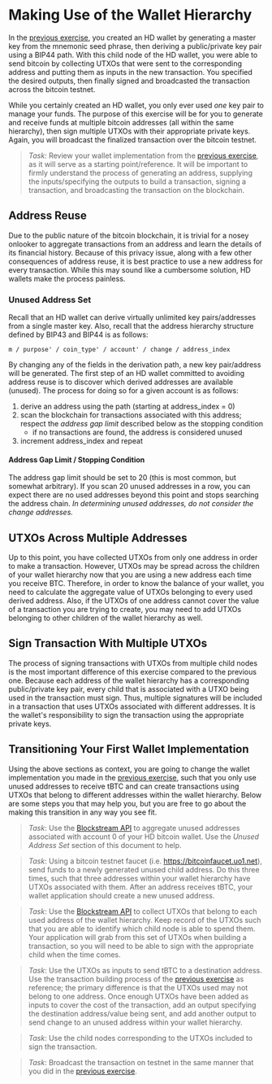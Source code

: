 # Making Use of the Wallet Hierarchy

In the [previous exercise](./exercise02.md), you created an HD wallet by generating a master key from the mnemonic seed phrase, then deriving a public/private key pair using a BIP44 path. With this child node of the HD wallet, you were able to send bitcoin by collecting UTXOs that were sent to the corresponding address and putting them as inputs in the new transaction. You specified the desired outputs, then finally signed and broadcasted the transaction across the bitcoin testnet.

While you certainly created an HD wallet, you only ever used *one* key pair to manage your funds. The purpose of this exercise will be for you to generate and receive funds at multiple bitcoin addresses (all within the same hierarchy), then sign multiple UTXOs with their appropriate private keys. Again, you will broadcast the finalized transaction over the bitcoin testnet.

> *Task:* Review your wallet implementation from the [previous exercise](./exercise02.md), as it will serve as a starting point/reference. It will be important to firmly understand the process of generating an address, supplying the inputs/specifying the outputs to build a transaction, signing a transaction, and broadcasting the transaction on the blockchain.  

## Address Reuse

Due to the public nature of the bitcoin blockchain, it is trivial for a nosey onlooker to aggregate transactions from an address and learn the details of its financial history. Because of this privacy issue, along with a few other consequences of address reuse, it is best practice to use a new address for every transaction. While this may sound like a cumbersome solution, HD wallets make the process painless.

### Unused Address Set

Recall that an HD wallet can derive virtually unlimited key pairs/addresses from a single master key. Also, recall that the address hierarchy structure defined by BIP43 and BIP44 is as follows:

`m / purpose' / coin_type' / account' / change / address_index`

By changing any of the fields in the derivation path, a new key pair/address will be generated. The first step of an HD wallet committed to avoiding address reuse is to discover which derived addresses are available (unused). The process for doing so for a given account is as follows:

1. derive an address using the path (starting at address_index = 0)
2. scan the blockchain for transactions associated with this address; respect the *address gap limit* described below as the stopping condition 
    * if no transactions are found, the address is considered unused
3. increment address_index and repeat

#### Address Gap Limit / Stopping Condition

The address gap limit should be set to 20 (this is most common, but somewhat arbitrary). If you scan 20 unused addresses in a row, you can expect there are no used addresses beyond this point and stops searching the address chain. *In determining unused addresses, do not consider the change addresses.*

## UTXOs Across Multiple Addresses

Up to this point, you have collected UTXOs from only one address in order to make a transaction. However, UTXOs may be spread across the children of your wallet hierarchy now that you are using a new address each time you receive BTC. Therefore, in order to know the balance of your wallet, you need to calculate the aggregate value of UTXOs belonging to every used derived address. Also, if the UTXOs of one address cannot cover the value of a transaction you are trying to create, you may need to add UTXOs belonging to other children of the wallet hierarchy as well.

## Sign Transaction With Multiple UTXOs

The process of signing transactions with UTXOs from multiple child nodes is the most important difference of this exercise compared to the previous one. Because each address of the wallet hierarchy has a corresponding public/private key pair, every child that is associated with a UTXO being used in the transaction must sign. Thus, multiple signatures will be included in a transaction that uses UTXOs associated with different addresses. It is the wallet's responsibility to sign the transaction using the appropriate private keys.

## Transitioning Your First Wallet Implementation

Using the above sections as context, you are going to change the wallet implementation you made in the [previous exercise](./exercise02.md), such that you only use unused addresses to receive tBTC and can create transactions using UTXOs that belong to different addresses within the wallet hierarchy. Below are some steps you that may help you, but you are free to go about the making this transition in any way you see fit.

> *Task*: Use the [Blockstream API](https://github.com/Blockstream/esplora/blob/master/API.md) to aggregate unused addresses associated with account 0 of your HD bitcoin wallet. Use the *Unused Address Set* section of this document to help.

> *Task*: Using a bitcoin testnet faucet (i.e. https://bitcoinfaucet.uo1.net), send funds to a newly generated unused child address. Do this three times, such that three addresses within your wallet hierarchy have UTXOs associated with them. After an address receives tBTC, your wallet application should create a new unused address.

> *Task*: Use the [Blockstream API](https://github.com/Blockstream/esplora/blob/master/API.md) to collect UTXOs that belong to each used address of the wallet hierarchy. Keep record of the UTXOs such that you are able to identify which child node is able to spend them. Your application will grab from this set of UTXOs when building a transaction, so you will need to be able to sign with the appropriate child when the time comes. 

> *Task*: Use the UTXOs as inputs to send tBTC to a destination address. Use the transaction building process of the [previous exercise](./exercise02.md) as reference; the primary difference is that the UTXOs used may not belong to one address. Once enough UTXOs have been added as inputs to cover the cost of the transaction, add an output specifying the destination address/value being sent, and add another output to send change to an unused address within your wallet hierarchy.  

> *Task*: Use the child nodes corresponding to the UTXOs included to sign the transaction.

> *Task*: Broadcast the transaction on testnet in the same manner that you did in the [previous exercise](./exercise02.md).